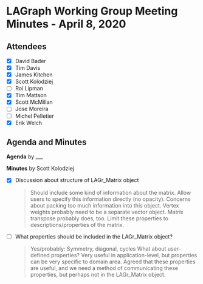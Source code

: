 # LAGraph Working Group Meeting Minutes - April 8, 2020

## Attendees
- [X] David Bader
- [X] Tim Davis
- [X] James Kitchen
- [X] Scott Kolodziej
- [ ] Roi Lipman
- [X] Tim Mattson
- [X] Scott McMillan
- [ ] Jose Moreira
- [ ] Michel Pelletier
- [X] Erik Welch

## Agenda and Minutes

**Agenda** by ___

**Minutes** by Scott Kolodziej

- [X] Discussion about structure of LAGr_Matrix object
    > Should include some kind of information about the matrix. Allow users to specify this information directly (no opacity).
    > Concerns about packing too much information into this object. Vertex weights probably need to be a separate vector object. Matrix transpose probably does, too. Limit these properties to descriptions/properties of the matrix.
- [ ] What properties should be included in the LAGr_Matrix object?
    > Yes/probably: Symmetry, diagonal, cycles
    > What about user-defined properties? Very useful in application-level, but properties can be very specific to domain area. Agreed that these properties are useful, and we need a method of communicating these properties, but perhaps not in the LAGr_Matrix object.
